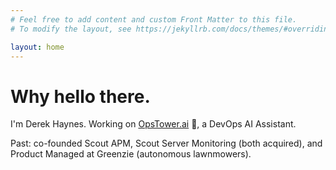 ```yaml
---
# Feel free to add content and custom Front Matter to this file.
# To modify the layout, see https://jekyllrb.com/docs/themes/#overriding-theme-defaults

layout: home
---
```


# Why hello there.

I'm Derek Haynes. Working on [OpsTower.ai](https://github.com/opstower-ai/llm-opstower) 🗼, a DevOps AI Assistant.

Past: co-founded Scout APM, Scout Server Monitoring (both acquired), and Product Managed at Greenzie (autonomous lawnmowers).

